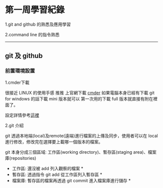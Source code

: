 # 第一周學習紀錄
1.git and github 的熟悉及應用學習

2.command line 的指令熟悉
***
## git 及 github 

### 前置環境設置

1.cmder下載

很接近 LINUX 的使用手感  推推  上官網下載  [cmder](https://cmder.net/) 如果電腦本身已經有下載 git for windows 的話下載 mini 版本就可以 第一次用的下載 full 版本就直接有附在裡面了。

設定詳情參考[這裡](https://blog.miniasp.com/post/2015/09/27/Useful-tool-Cmder)

2.git 介紹

git 透過本地端(local)及remote(遠端)進行檔案的上傳及同步，使用者可以在 local 進行修改，修改完在選擇要上載哪一個版本的檔案。

git 本身分成三個區域: 工作區(working directory)、暫存區(staging area)、檔案庫(repositories)

* 工作區: 還沒被 add 列入觀察的檔案 *
* 暫存區: 透過指令 git add 從工作區列入暫存區 *
* 檔案庫: 暫存區的檔案再透過 git commit 進入檔案庫進行儲存 *
